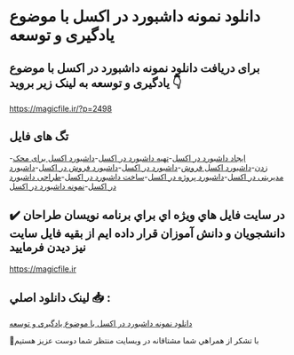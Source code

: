 # دانلود نمونه داشبورد در اکسل با موضوع یادگیری و توسعه

## برای دریافت دانلود نمونه داشبورد در اکسل با موضوع یادگیری و توسعه به لینک زیر بروید 👇

https://magicfile.ir/?p=2498

## تگ های فایل

-[ایجاد داشبورد در اکسل](https://magicfile.ir/product/%d8%af%d8%a7%d8%b4%d8%a8%d9%88%d8%b1%d8%af-%d8%af%d8%b1-%d8%a7%da%a9%d8%b3%d9%84-%d8%a8%d8%a7-%d9%85%d9%88%d8%b6%d9%88%d8%b9-%db%8c%d8%a7%d8%af%da%af%db%8c%d8%b1%db%8c-%d9%88-%d8%aa%d9%88%d8%b3%d8%b9%d9%87/)-[تهیه داشبورد در اکسل](https://magicfile.ir/product/%d8%af%d8%a7%d8%b4%d8%a8%d9%88%d8%b1%d8%af-%d8%af%d8%b1-%d8%a7%da%a9%d8%b3%d9%84-%d8%a8%d8%a7-%d9%85%d9%88%d8%b6%d9%88%d8%b9-%db%8c%d8%a7%d8%af%da%af%db%8c%d8%b1%db%8c-%d9%88-%d8%aa%d9%88%d8%b3%d8%b9%d9%87/)-[داشبورد اکسل برای محک زدن](https://magicfile.ir/product/%d8%af%d8%a7%d8%b4%d8%a8%d9%88%d8%b1%d8%af-%d8%af%d8%b1-%d8%a7%da%a9%d8%b3%d9%84-%d8%a8%d8%a7-%d9%85%d9%88%d8%b6%d9%88%d8%b9-%db%8c%d8%a7%d8%af%da%af%db%8c%d8%b1%db%8c-%d9%88-%d8%aa%d9%88%d8%b3%d8%b9%d9%87/)-[﻿داشبورد اکسل فروش](https://magicfile.ir/product/%d8%af%d8%a7%d8%b4%d8%a8%d9%88%d8%b1%d8%af-%d8%af%d8%b1-%d8%a7%da%a9%d8%b3%d9%84-%d8%a8%d8%a7-%d9%85%d9%88%d8%b6%d9%88%d8%b9-%db%8c%d8%a7%d8%af%da%af%db%8c%d8%b1%db%8c-%d9%88-%d8%aa%d9%88%d8%b3%d8%b9%d9%87/)-[داشبورد در اکسل](https://magicfile.ir/product/%d8%af%d8%a7%d8%b4%d8%a8%d9%88%d8%b1%d8%af-%d8%af%d8%b1-%d8%a7%da%a9%d8%b3%d9%84-%d8%a8%d8%a7-%d9%85%d9%88%d8%b6%d9%88%d8%b9-%db%8c%d8%a7%d8%af%da%af%db%8c%d8%b1%db%8c-%d9%88-%d8%aa%d9%88%d8%b3%d8%b9%d9%87/)-[داشبورد فروش در اکسل](https://magicfile.ir/product/%d8%af%d8%a7%d8%b4%d8%a8%d9%88%d8%b1%d8%af-%d8%af%d8%b1-%d8%a7%da%a9%d8%b3%d9%84-%d8%a8%d8%a7-%d9%85%d9%88%d8%b6%d9%88%d8%b9-%db%8c%d8%a7%d8%af%da%af%db%8c%d8%b1%db%8c-%d9%88-%d8%aa%d9%88%d8%b3%d8%b9%d9%87/)-[داشبورد مدیریتی در اکسل](https://magicfile.ir/product/%d8%af%d8%a7%d8%b4%d8%a8%d9%88%d8%b1%d8%af-%d8%af%d8%b1-%d8%a7%da%a9%d8%b3%d9%84-%d8%a8%d8%a7-%d9%85%d9%88%d8%b6%d9%88%d8%b9-%db%8c%d8%a7%d8%af%da%af%db%8c%d8%b1%db%8c-%d9%88-%d8%aa%d9%88%d8%b3%d8%b9%d9%87/)-[داشبورد پروژه در اکسل](https://magicfile.ir/product/%d8%af%d8%a7%d8%b4%d8%a8%d9%88%d8%b1%d8%af-%d8%af%d8%b1-%d8%a7%da%a9%d8%b3%d9%84-%d8%a8%d8%a7-%d9%85%d9%88%d8%b6%d9%88%d8%b9-%db%8c%d8%a7%d8%af%da%af%db%8c%d8%b1%db%8c-%d9%88-%d8%aa%d9%88%d8%b3%d8%b9%d9%87/)-[ساخت داشبورد در اکسل](https://magicfile.ir/product/%d8%af%d8%a7%d8%b4%d8%a8%d9%88%d8%b1%d8%af-%d8%af%d8%b1-%d8%a7%da%a9%d8%b3%d9%84-%d8%a8%d8%a7-%d9%85%d9%88%d8%b6%d9%88%d8%b9-%db%8c%d8%a7%d8%af%da%af%db%8c%d8%b1%db%8c-%d9%88-%d8%aa%d9%88%d8%b3%d8%b9%d9%87/)-[طراحی داشبورد در اکسل](https://magicfile.ir/product/%d8%af%d8%a7%d8%b4%d8%a8%d9%88%d8%b1%d8%af-%d8%af%d8%b1-%d8%a7%da%a9%d8%b3%d9%84-%d8%a8%d8%a7-%d9%85%d9%88%d8%b6%d9%88%d8%b9-%db%8c%d8%a7%d8%af%da%af%db%8c%d8%b1%db%8c-%d9%88-%d8%aa%d9%88%d8%b3%d8%b9%d9%87/)-[نمونه داشبورد در اکسل](https://magicfile.ir/product/%d8%af%d8%a7%d8%b4%d8%a8%d9%88%d8%b1%d8%af-%d8%af%d8%b1-%d8%a7%da%a9%d8%b3%d9%84-%d8%a8%d8%a7-%d9%85%d9%88%d8%b6%d9%88%d8%b9-%db%8c%d8%a7%d8%af%da%af%db%8c%d8%b1%db%8c-%d9%88-%d8%aa%d9%88%d8%b3%d8%b9%d9%87/)

## ✔️ در سايت فايل هاي ويژه اي براي برنامه نويسان طراحان دانشجويان و دانش آموزان قرار داده ايم از بقيه فايل سايت نيز ديدن فرماييد

https://magicfile.ir


## لينک دانلود اصلي 📥 :

[دانلود نمونه داشبورد در اکسل با موضوع یادگیری و توسعه](https://magicfile.ir/product/%d8%af%d8%a7%d8%b4%d8%a8%d9%88%d8%b1%d8%af-%d8%af%d8%b1-%d8%a7%da%a9%d8%b3%d9%84-%d8%a8%d8%a7-%d9%85%d9%88%d8%b6%d9%88%d8%b9-%db%8c%d8%a7%d8%af%da%af%db%8c%d8%b1%db%8c-%d9%88-%d8%aa%d9%88%d8%b3%d8%b9%d9%87/) 


🙏با تشکر از همراهي شما مشتاقانه در وبسایت منتظر شما دوست عزیز هستیم

